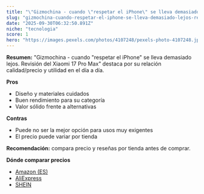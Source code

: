 ```yaml
---
title: "\"Gizmochina - cuando \"respetar el iPhone\" se lleva demasiado lejos. Revisión del Xiaomi 17 Pro Max\""
slug: "gizmochina-cuando-respetar-el-iphone-se-lleva-demasiado-lejos-revision-del-xiaom"
date: "2025-09-30T06:32:50.891Z"
niche: "tecnologia"
score: 1
hero: "https://images.pexels.com/photos/4107248/pexels-photo-4107248.jpeg?auto=compress&cs=tinysrgb&fit=crop&h=627&w=1200&auto=compress&cs=tinysrgb&w=1200&h=675&fit=crop"
---
```


**Resumen:** "Gizmochina - cuando "respetar el iPhone" se lleva demasiado lejos. Revisión del Xiaomi 17 Pro Max" destaca por su relación calidad/precio y utilidad en el día a día.

**Pros**
- Diseño y materiales cuidados
- Buen rendimiento para su categoría
- Valor sólido frente a alternativas

**Contras**
- Puede no ser la mejor opción para usos muy exigentes
- El precio puede variar por tienda

**Recomendación:** compara precio y reseñas por tienda antes de comprar.

**Dónde comparar precios**
- [Amazon (ES)](https://www.amazon.es/s?k=%22Gizmochina%20-%20cuando%20%22respetar%20el%20iPhone%22%20se%20lleva%20demasiado%20lejos.%20Revisi%C3%B3n%20del%20Xiaomi%2017%20Pro%20Max%22&tag=teknovashop25-21)
- [AliExpress](https://www.aliexpress.com/wholesale?SearchText=%22Gizmochina%20-%20cuando%20%22respetar%20el%20iPhone%22%20se%20lleva%20demasiado%20lejos.%20Revisi%C3%B3n%20del%20Xiaomi%2017%20Pro%20Max%22)
- [SHEIN](https://www.shein.com/pdsearch/%22Gizmochina%20-%20cuando%20%22respetar%20el%20iPhone%22%20se%20lleva%20demasiado%20lejos.%20Revisi%C3%B3n%20del%20Xiaomi%2017%20Pro%20Max%22)